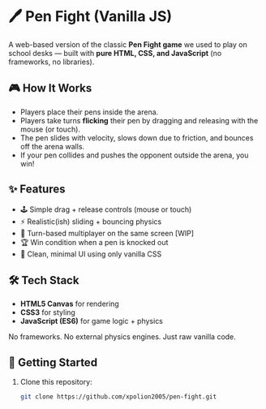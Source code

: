 # 🖊️ Pen Fight (Vanilla JS)

A web-based version of the classic **Pen Fight game** we used to play on school desks — built with **pure HTML, CSS, and JavaScript** (no frameworks, no libraries).

## 🎮 How It Works

- Players place their pens inside the arena.
- Players take turns **flicking** their pen by dragging and releasing with the mouse (or touch).
- The pen slides with velocity, slows down due to friction, and bounces off the arena walls.
- If your pen collides and pushes the opponent outside the arena, you win!

## ✨ Features

- 🕹️ Simple drag + release controls (mouse or touch)
- ⚡ Realistic(ish) sliding + bouncing physics
- 🔄 Turn-based multiplayer on the same screen [WIP]
- 🏆 Win condition when a pen is knocked out
- 🎨 Clean, minimal UI using only vanilla CSS

## 🛠️ Tech Stack

- **HTML5 Canvas** for rendering
- **CSS3** for styling
- **JavaScript (ES6)** for game logic + physics

No frameworks. No external physics engines. Just raw vanilla code.

## 🚀 Getting Started

1. Clone this repository:
   ```bash
   git clone https://github.com/xpolion2005/pen-fight.git
   ```
